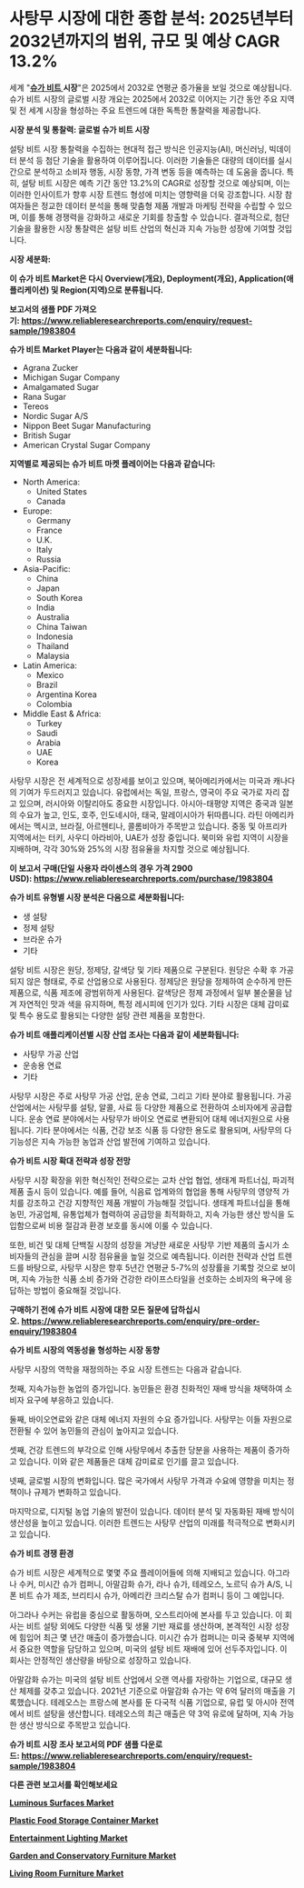<p><h1>사탕무 시장에 대한 종합 분석: 2025년부터 2032년까지의 범위, 규모 및 예상 CAGR 13.2%</h1></p><p>세계 "<strong><a href="https://www.reliableresearchreports.com/sugar-beet-r1983804?utm_campaign=106&utm_medium=8&utm_source=Github&utm_content=ia&utm_term=05042025&utm_id=sugar-beet">슈가 비트&nbsp;</a></strong><strong>시장</strong>"은 2025에서 2032로 연평균 증가율을 보일 것으로 예상됩니다. 슈가 비트 시장의 글로벌 시장 개요는 2025에서 2032로 이어지는 기간 동안 주요 지역 및 전 세계 시장을 형성하는 주요 트렌드에 대한 독특한 통찰력을 제공합니다.</p>
<p><strong>시장 분석 및 통찰력: 글로벌 슈가 비트 시장</strong></p>
<p><p>설탕 비트 시장 통찰력을 수집하는 현대적 접근 방식은 인공지능(AI), 머신러닝, 빅데이터 분석 등 첨단 기술을 활용하여 이루어집니다. 이러한 기술들은 대량의 데이터를 실시간으로 분석하고 소비자 행동, 시장 동향, 가격 변동 등을 예측하는 데 도움을 줍니다. 특히, 설탕 비트 시장은 예측 기간 동안 13.2%의 CAGR로 성장할 것으로 예상되며, 이는 이러한 인사이트가 향후 시장 트렌드 형성에 미치는 영향력을 더욱 강조합니다. 시장 참여자들은 정교한 데이터 분석을 통해 맞춤형 제품 개발과 마케팅 전략을 수립할 수 있으며, 이를 통해 경쟁력을 강화하고 새로운 기회를 창출할 수 있습니다. 결과적으로, 첨단 기술을 활용한 시장 통찰력은 설탕 비트 산업의 혁신과 지속 가능한 성장에 기여할 것입니다.</p><a href="%7CAUTHORITHY_DOMAIN_URL%7C?utm_campaign=106&utm_medium=8&utm_source=Github&utm_content=ia&utm_term=05042025&utm_id=sugar-beet"></a></p>
<p><strong>시장 세분화:</strong></p>
<p><strong>이 슈가 비트 Market은 다시 Overview(개요), Deployment(개요), Application(애플리케이션) 및 Region(지역)으로 분류됩니다.</strong></p>
<p><strong>보고서의 샘플 PDF 가져오기:&nbsp;<a href="https://www.reliableresearchreports.com/enquiry/request-sample/1983804?utm_campaign=106&utm_medium=8&utm_source=Github&utm_content=ia&utm_term=05042025&utm_id=sugar-beet">https://www.reliableresearchreports.com/enquiry/request-sample/1983804</a></strong><strong></strong></p>
<p><strong>슈가 비트 Market Player는 다음과 같이 세분화됩니다:</strong></p>
<p><ul><li>Agrana Zucker</li><li>Michigan Sugar Company</li><li>Amalgamated Sugar</li><li>Rana Sugar</li><li>Tereos</li><li>Nordic Sugar A/S</li><li>Nippon Beet Sugar Manufacturing</li><li>British Sugar</li><li>American Crystal Sugar Company</li></ul></p>
<p><strong>지역별로 제공되는 슈가 비트 마켓 플레이어는 다음과 같습니다:</strong></p>
<p><ul>
    <li>
        North America:
        <ul>
            <li>United States</li>
            <li>Canada</li>
        </ul>
    </li>
    <li>
        Europe:
        <ul>
            <li>Germany</li>
            <li>France</li>
            <li>U.K.</li>
            <li>Italy</li>
            <li>Russia</li>
        </ul>
    </li>
    <li>
        Asia-Pacific:
        <ul>
            <li>China</li>
            <li>Japan</li>
            <li>South Korea</li>
            <li>India</li>
            <li>Australia</li>
            <li>China Taiwan</li>
            <li>Indonesia</li>
            <li>Thailand</li>
            <li>Malaysia</li>
        </ul>
    </li>
    <li>
        Latin America:
        <ul>
            <li>Mexico</li>
            <li>Brazil</li>
            <li>Argentina Korea</li>
            <li>Colombia</li>
        </ul>
    </li>
    <li>
        Middle East & Africa:
        <ul>
            <li>Turkey</li>
            <li>Saudi</li>
            <li>Arabia</li>
            <li>UAE</li>
            <li>Korea</li>
        </ul>
    </li>
    </ul></p>
<p><p>사탕무 시장은 전 세계적으로 성장세를 보이고 있으며, 북아메리카에서는 미국과 캐나다의 기여가 두드러지고 있습니다. 유럽에서는 독일, 프랑스, 영국이 주요 국가로 자리 잡고 있으며, 러시아와 이탈리아도 중요한 시장입니다. 아시아-태평양 지역은 중국과 일본의 수요가 높고, 인도, 호주, 인도네시아, 태국, 말레이시아가 뒤따릅니다. 라틴 아메리카에서는 멕시코, 브라질, 아르헨티나, 콜롬비아가 주목받고 있습니다. 중동 및 아프리카 지역에서는 터키, 사우디 아라비아, UAE가 성장 중입니다. 북미와 유럽 지역이 시장을 지배하며, 각각 30%와 25%의 시장 점유율을 차지할 것으로 예상됩니다.</p></p>
<p><strong>이 보고서 구매(단일 사용자 라이센스의 경우 가격 2900 USD):&nbsp;<a href="https://www.reliableresearchreports.com/purchase/1983804?utm_campaign=106&utm_medium=8&utm_source=Github&utm_content=ia&utm_term=05042025&utm_id=sugar-beet">https://www.reliableresearchreports.com/purchase/1983804</a></strong></p>
<p><strong>슈가 비트 유형별 시장 분석은 다음으로 세분화됩니다:</strong></p>
<p><ul><li>생 설탕</li><li>정제 설탕</li><li>브라운 슈가</li><li>기타</li></ul></p>
<p><p>설탕 비트 시장은 원당, 정제당, 갈색당 및 기타 제품으로 구분된다. 원당은 수확 후 가공되지 않은 형태로, 주로 산업용으로 사용된다. 정제당은 원당을 정제하여 순수하게 만든 제품으로, 식품 제조에 광범위하게 사용된다. 갈색당은 정제 과정에서 일부 불순물을 남겨 자연적인 맛과 색을 유지하며, 특정 레시피에 인기가 있다. 기타 시장은 대체 감미료 및 특수 용도로 활용되는 다양한 설탕 관련 제품을 포함한다.</p></p>
<p><strong>슈가 비트 애플리케이션별 시장 산업 조사는 다음과 같이 세분화됩니다:</strong></p>
<p><ul><li>사탕무 가공 산업</li><li>운송용 연료</li><li>기타</li></ul></p>
<p><p>사탕무 시장은 주로 사탕무 가공 산업, 운송 연료, 그리고 기타 분야로 활용됩니다. 가공 산업에서는 사탕무를 설탕, 알콜, 사료 등 다양한 제품으로 전환하여 소비자에게 공급합니다. 운송 연료 분야에서는 사탕무가 바이오 연료로 변환되어 대체 에너지원으로 사용됩니다. 기타 분야에서는 식품, 건강 보조 식품 등 다양한 용도로 활용되며, 사탕무의 다기능성은 지속 가능한 농업과 산업 발전에 기여하고 있습니다.</p></p>
<p><strong>슈가 비트 시장 확대 전략과 성장 전망</strong></p>
<p><p>사탕무 시장 확장을 위한 혁신적인 전략으로는 교차 산업 협업, 생태계 파트너십, 파괴적 제품 출시 등이 있습니다. 예를 들어, 식음료 업계와의 협업을 통해 사탕무의 영양적 가치를 강조하고 건강 지향적인 제품 개발이 가능해질 것입니다. 생태계 파트너십을 통해 농민, 가공업체, 유통업체가 협력하여 공급망을 최적화하고, 지속 가능한 생산 방식을 도입함으로써 비용 절감과 환경 보호를 동시에 이룰 수 있습니다. </p><p>또한, 비건 및 대체 단백질 시장의 성장을 겨냥한 새로운 사탕무 기반 제품의 출시가 소비자들의 관심을 끌며 시장 점유율을 높일 것으로 예측됩니다. 이러한 전략과 산업 트렌드를 바탕으로, 사탕무 시장은 향후 5년간 연평균 5-7%의 성장률을 기록할 것으로 보이며, 지속 가능한 식품 소비 증가와 건강한 라이프스타일을 선호하는 소비자의 욕구에 응답하는 방법이 중요해질 것입니다.</p></p>
<p><strong>구매하기 전에 슈가 비트 시장에 대한 모든 질문에 답하십시오.&nbsp;<a href="https://www.reliableresearchreports.com/enquiry/pre-order-enquiry/1983804?utm_campaign=106&utm_medium=8&utm_source=Github&utm_content=ia&utm_term=05042025&utm_id=sugar-beet">https://www.reliableresearchreports.com/enquiry/pre-order-enquiry/1983804</a></strong><strong></strong></p>
<p><strong>슈가 비트 시장의 역동성을 형성하는 시장 동향</strong></p>
<p><p>사탕무 시장의 역학을 재정의하는 주요 시장 트렌드는 다음과 같습니다. </p><p>첫째, 지속가능한 농업의 증가입니다. 농민들은 환경 친화적인 재배 방식을 채택하여 소비자 요구에 부응하고 있습니다. </p><p>둘째, 바이오연료와 같은 대체 에너지 자원의 수요 증가입니다. 사탕무는 이들 자원으로 전환될 수 있어 농민들의 관심이 높아지고 있습니다. </p><p>셋째, 건강 트렌드의 부각으로 인해 사탕무에서 추출한 당분을 사용하는 제품이 증가하고 있습니다. 이와 같은 제품들은 대체 감미료로 인기를 끌고 있습니다. </p><p>넷째, 글로벌 시장의 변화입니다. 많은 국가에서 사탕무 가격과 수요에 영향을 미치는 정책이나 규제가 변화하고 있습니다. </p><p>마지막으로, 디지털 농업 기술의 발전이 있습니다. 데이터 분석 및 자동화된 재배 방식이 생산성을 높이고 있습니다. 이러한 트렌드는 사탕무 산업의 미래를 적극적으로 변화시키고 있습니다.</p></p>
<p><strong>슈가 비트 경쟁 환경</strong></p>
<p><p>슈가 비트 시장은 세계적으로 몇몇 주요 플레이어들에 의해 지배되고 있습니다. 아그라나 수커, 미시간 슈가 컴퍼니, 아말감화 슈가, 라나 슈가, 테레오스, 노르딕 슈가 A/S, 니폰 비트 슈가 제조, 브리티시 슈가, 아메리칸 크리스탈 슈가 컴퍼니 등이 그 예입니다.</p><p>아그라나 수커는 유럽을 중심으로 활동하며, 오스트리아에 본사를 두고 있습니다. 이 회사는 비트 설탕 외에도 다양한 식품 및 생물 기반 재료를 생산하며, 본격적인 시장 성장에 힘입어 최근 몇 년간 매출이 증가했습니다. 미시간 슈가 컴퍼니는 미국 중북부 지역에서 중요한 역할을 담당하고 있으며, 미국의 설탕 비트 재배에 있어 선두주자입니다. 이 회사는 안정적인 생산량을 바탕으로 성장하고 있습니다.</p><p>아말감화 슈가는 미국의 설탕 비트 산업에서 오랜 역사를 자랑하는 기업으로, 대규모 생산 체제를 갖추고 있습니다. 2021년 기준으로 아말감화 슈가는 약 6억 달러의 매출을 기록했습니다. 테레오스는 프랑스에 본사를 둔 다국적 식품 기업으로, 유럽 및 아시아 전역에서 비트 설탕을 생산합니다. 테레오스의 최근 매출은 약 3억 유로에 달하며, 지속 가능한 생산 방식으로 주목받고 있습니다.</p></p>
<p><strong>슈가 비트 시장 조사 보고서의 PDF 샘플 다운로드:&nbsp;<a href="https://www.reliableresearchreports.com/enquiry/request-sample/1983804?utm_campaign=106&utm_medium=8&utm_source=Github&utm_content=ia&utm_term=05042025&utm_id=sugar-beet">https://www.reliableresearchreports.com/enquiry/request-sample/1983804</a></strong></p>
<p><strong></strong></p>
<p><strong></strong></p>
<p><strong></strong></p>
<p><strong></strong></p>
<p><strong>다른 관련 보고서를 확인해보세요</strong></p>
<p><strong><p><a href="https://github.com/minakibanov/Market-Research-Report-List-1/blob/main/luminous-surfaces-market.md?utm_campaign=106&utm_medium=8&utm_source=Github&utm_content=ia&utm_term=05042025&utm_id=sugar-beet">Luminous Surfaces Market</a></p><p><a href="https://github.com/gripeluigstt/Market-Research-Report-List-1/blob/main/plastic-food-storage-container-market.md?utm_campaign=106&utm_medium=8&utm_source=Github&utm_content=ia&utm_term=05042025&utm_id=sugar-beet">Plastic Food Storage Container Market</a></p><p><a href="https://github.com/syiqvanyo/Market-Research-Report-List-1/blob/main/entertainment-lighting-market.md?utm_campaign=106&utm_medium=8&utm_source=Github&utm_content=ia&utm_term=05042025&utm_id=sugar-beet">Entertainment Lighting Market</a></p><p><a href="https://github.com/rvadencho/Market-Research-Report-List-1/blob/main/garden-and-conservatory-furniture-market.md?utm_campaign=106&utm_medium=8&utm_source=Github&utm_content=ia&utm_term=05042025&utm_id=sugar-beet">Garden and Conservatory Furniture Market</a></p><p><a href="https://github.com/warshatulang0/Market-Research-Report-List-1/blob/main/living-room-furniture-market.md?utm_campaign=106&utm_medium=8&utm_source=Github&utm_content=ia&utm_term=05042025&utm_id=sugar-beet">Living Room Furniture Market</a></p></strong></p>